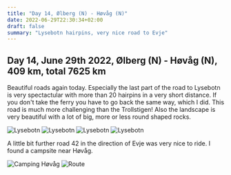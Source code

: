 ```yaml
---
title: "Day 14, Ølberg (N) - Høvåg (N)"
date: 2022-06-29T22:30:34+02:00
draft: false
summary: "Lysebotn hairpins, very nice road to Evje"
---
```

## Day 14, June 29th 2022, Ølberg (N) - Høvåg (N), 409 km, total 7625 km

Beautiful roads again today. Especially the last part of the road to Lysebotn is very spectactular with
more than 20 hairpins in a very short distance. If you don't take the ferry you have to go back the same way, which
I did. This road is much more challenging than the Trollstigen!
Also the landscape is very beautiful with a lot of big, more or less round shaped rocks.

![Lysebotn](/images/noordkaap2022-06-29-01-tjorhom-r.jpg "Lysebotn")
![Lysebotn](/images/noordkaap2022-06-29-02-lysebotn-r.jpg "Lysebotn")
![Lysebotn](/images/noordkaap2022-06-29-03-lysebotn-r.jpg "Lysebotn")
![Lysebotn](/images/noordkaap2022-06-29-04-lysebotn-r.jpg "Lysebotn")

A little bit further road 42 in the direction of Evje was very nice to ride.
I found a campsite near Høvåg.

![Camping Høvåg](/images/noordkaap2022-06-29-05-hovag-r.jpg "Camping Høvåg")
![Route](/images/kaart-dag-14.jpg "Route")
